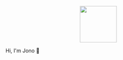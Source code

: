 <div id = "header" align = "center">
<img src ="https://media.giphy.com/media/tKx3Fcc1vv9BhDMMjw/giphy.gif" width = "100"/>  
</div>

Hi, I'm Jono 👋

<!--


Here are some ideas to get you started:

- 🔭 I’m currently working on ...
- 🌱 I’m currently learning ...
- 👯 I’m looking to collaborate on ...
- 🤔 I’m looking for help with ...
- 💬 Ask me about ...
- 📫 How to reach me: ...
- 😄 Pronouns: ...
- ⚡ Fun fact: ...
-->
